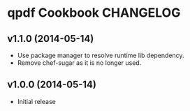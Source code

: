 qpdf Cookbook CHANGELOG
=======================

v1.1.0 (2014-05-14)
-------------------

* Use package manager to resolve runtime lib dependency.
* Remove chef-sugar as it is no longer used.


v1.0.0 (2014-05-14)
-------------------

* Initial release
